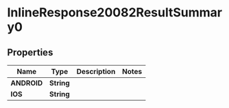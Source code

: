# InlineResponse20082ResultSummary0

## Properties
Name | Type | Description | Notes
------------ | ------------- | ------------- | -------------
**ANDROID** | **String** |  | 
**IOS** | **String** |  | 
